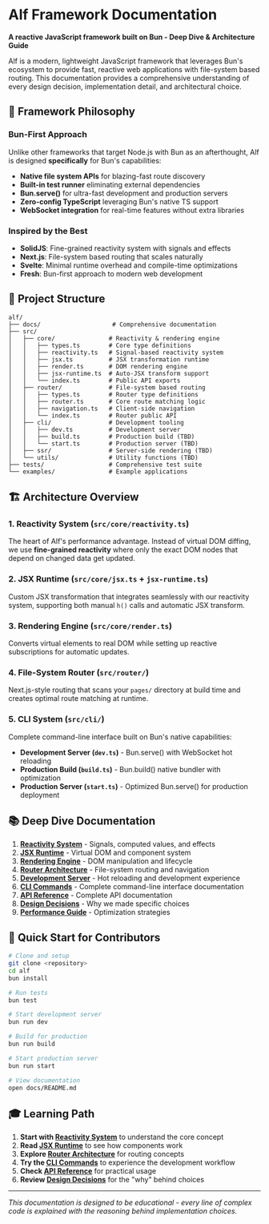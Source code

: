 # Alf Framework Documentation

**A reactive JavaScript framework built on Bun - Deep Dive & Architecture Guide**

Alf is a modern, lightweight JavaScript framework that leverages Bun's ecosystem to provide fast, reactive web applications with file-system based routing. This documentation provides a comprehensive understanding of every design decision, implementation detail, and architectural choice.

## 🎯 **Framework Philosophy**

### Bun-First Approach

Unlike other frameworks that target Node.js with Bun as an afterthought, Alf is designed **specifically** for Bun's capabilities:

- **Native file system APIs** for blazing-fast route discovery
- **Built-in test runner** eliminating external dependencies
- **Bun.serve()** for ultra-fast development and production servers
- **Zero-config TypeScript** leveraging Bun's native TS support
- **WebSocket integration** for real-time features without extra libraries

### Inspired by the Best

- **SolidJS**: Fine-grained reactivity system with signals and effects
- **Next.js**: File-system based routing that scales naturally
- **Svelte**: Minimal runtime overhead and compile-time optimizations
- **Fresh**: Bun-first approach to modern web development

## 📁 **Project Structure**

```
alf/
├── docs/                    # Comprehensive documentation
├── src/
│   ├── core/               # Reactivity & rendering engine
│   │   ├── types.ts        # Core type definitions
│   │   ├── reactivity.ts   # Signal-based reactivity system
│   │   ├── jsx.ts          # JSX transformation runtime
│   │   ├── render.ts       # DOM rendering engine
│   │   ├── jsx-runtime.ts  # Auto-JSX transform support
│   │   └── index.ts        # Public API exports
│   ├── router/             # File-system based routing
│   │   ├── types.ts        # Router type definitions
│   │   ├── router.ts       # Core route matching logic
│   │   ├── navigation.ts   # Client-side navigation
│   │   └── index.ts        # Router public API
│   ├── cli/                # Development tooling
│   │   ├── dev.ts          # Development server
│   │   ├── build.ts        # Production build (TBD)
│   │   └── start.ts        # Production server (TBD)
│   ├── ssr/                # Server-side rendering (TBD)
│   └── utils/              # Utility functions (TBD)
├── tests/                  # Comprehensive test suite
└── examples/               # Example applications
```

## 🏗️ **Architecture Overview**

### 1. Reactivity System (`src/core/reactivity.ts`)

The heart of Alf's performance advantage. Instead of virtual DOM diffing, we use **fine-grained reactivity** where only the exact DOM nodes that depend on changed data get updated.

### 2. JSX Runtime (`src/core/jsx.ts` + `jsx-runtime.ts`)

Custom JSX transformation that integrates seamlessly with our reactivity system, supporting both manual `h()` calls and automatic JSX transform.

### 3. Rendering Engine (`src/core/render.ts`)

Converts virtual elements to real DOM while setting up reactive subscriptions for automatic updates.

### 4. File-System Router (`src/router/`)

Next.js-style routing that scans your `pages/` directory at build time and creates optimal route matching at runtime.

### 5. CLI System (`src/cli/`)

Complete command-line interface built on Bun's native capabilities:

- **Development Server (`dev.ts`)** - Bun.serve() with WebSocket hot reloading
- **Production Build (`build.ts`)** - Bun.build() native bundler with optimization
- **Production Server (`start.ts`)** - Optimized Bun.serve() for production deployment

## 📚 **Deep Dive Documentation**

1. **[Reactivity System](./reactivity.md)** - Signals, computed values, and effects
2. **[JSX Runtime](./jsx-runtime.md)** - Virtual DOM and component system
3. **[Rendering Engine](./rendering.md)** - DOM manipulation and lifecycle
4. **[Router Architecture](./router.md)** - File-system routing and navigation
5. **[Development Server](./dev-server.md)** - Hot reloading and development experience
6. **[CLI Commands](./cli.md)** - Complete command-line interface documentation
7. **[API Reference](./api-reference.md)** - Complete API documentation
8. **[Design Decisions](./design-decisions.md)** - Why we made specific choices
9. **[Performance Guide](./performance.md)** - Optimization strategies

## 🚀 **Quick Start for Contributors**

```bash
# Clone and setup
git clone <repository>
cd alf
bun install

# Run tests
bun test

# Start development server
bun run dev

# Build for production
bun run build

# Start production server
bun run start

# View documentation
open docs/README.md
```

## 🎓 **Learning Path**

1. **Start with [Reactivity System](./reactivity.md)** to understand the core concept
2. **Read [JSX Runtime](./jsx-runtime.md)** to see how components work
3. **Explore [Router Architecture](./router.md)** for routing concepts
4. **Try the [CLI Commands](./cli.md)** to experience the development workflow
5. **Check [API Reference](./api-reference.md)** for practical usage
6. **Review [Design Decisions](./design-decisions.md)** for the "why" behind choices

---

_This documentation is designed to be educational - every line of complex code is explained with the reasoning behind implementation choices._
